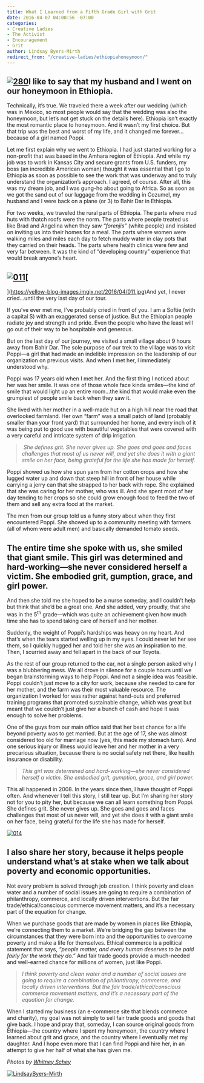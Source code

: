 ```yaml
---
title: What I Learned from a Fifth Grade Girl with Grit
date: 2016-04-07 04:00:56 -07:00
categories:
- Creative Ladies
- The Activist
- Encouragement
- Grit
author: Lindsay Byers-Mirth
redirect_from: "/creative-ladies/ethiopiahoneymoon/"
---
```


## [![280](https://yellow-blog-images.imgix.net/2016/04/280.jpg)](https://yellow-blog-images.imgix.net/2016/04/280.jpg)I like to say that my husband and I went on our honeymoon in Ethiopia.

Technically, it’s true. We traveled there a week after our wedding (which was in Mexico, so most people would say that the wedding was also the honeymoon, but let’s not get stuck on the details here). Ethiopia isn’t exactly the most romantic place to honeymoon. And it wasn’t my first choice. But that trip was the best and worst of my life, and it changed me forever…because of a girl named Poppi.

Let me first explain why we went to Ethiopia. I had just started working for a non-profit that was based in the Amhara region of Ethiopia. And while my job was to work in Kansas City and secure grants from U.S. funders, my boss (an incredible American woman) thought it was essential that I go to Ethiopia as soon as possible to see the work that was underway and to truly understand the organization’s approach. I agreed, of course. After all, this was my dream job, and I was gung-ho about going to Africa. So as soon as we got the sand out of our luggage from the wedding in Cozumel, my husband and I were back on a plane (or 3) to Bahir Dar in Ethiopia.

For two weeks, we traveled the rural parts of Ethiopia. The parts where mud huts with thatch roofs were the norm. The parts where people treated us like Brad and Angelina when they saw _“forenjis”_ (white people) and insisted on inviting us into their homes for a meal. The parts where women were walking miles and miles each day to fetch muddy water in clay pots that they carried on their heads. The parts where health clinics were few and very far between. It was the kind of “developing country” experience that would break anyone’s heart.

## [![011](https://yellow-blog-images.imgix.net/2016/04/011.jpg)](https://yellow-blog-images.imgix.net/2016/04/011.jpg)[  
](https://yellow-blog-images.imgix.net/2016/04/011.jpg)And yet, I never cried…until the very last day of our tour.

If you’ve ever met me, I’ve probably cried in front of you. I am a Softie (with a capital S) with an exaggerated sense of justice. But the Ethiopian people radiate joy and strength and pride. Even the people who have the least will go out of their way to be hospitable and generous.

But on the last day of our journey, we visited a small village about 9 hours away from Bahir Dar. The sole purpose of our trek to the village was to visit Poppi—a girl that had made an indelible impression on the leadership of our organization on previous visits. And when I met her, I immediately understood why.

Poppi was 17 years old when I met her. And the first thing I noticed about her was her smile. It was one of those whole face kinda smiles—the kind of smile that would light up an entire room…the kind that would make even the grumpiest of people smile back when they saw it.

She lived with her mother in a well-made hut on a high hill near the road that overlooked farmland. Her own “farm” was a small patch of land (probably smaller than your front yard) that surrounded her home, and every inch of it was being put to good use with beautiful vegetables that were covered with a very careful and intricate system of drip irrigation.

>  _She defines grit. She never gives up. She goes and goes and faces challenges that most of us never will, and yet she does it with a giant smile on her face, being grateful for the life she has made for herself._

Poppi showed us how she spun yarn from her cotton crops and how she lugged water up and down that steep hill in front of her house while carrying a jerry can that she strapped to her back with rope. She explained that she was caring for her mother, who was ill. And she spent most of her day tending to her crops so she could grow enough food to feed the two of them and sell any extra food at the market.

The men from our group told us a funny story about when they first encountered Poppi. She showed up to a community meeting with farmers (all of whom were adult men) and basically demanded tomato seeds.

## The entire time she spoke with us, she smiled that giant smile. This girl was determined and hard-working—she never considered herself a victim. She embodied grit, gumption, grace, and girl power.

And then she told me she hoped to be a nurse someday, and I couldn’t help but think that she’d be a great one. And she added, very proudly, that she was in the 5<sup>th</sup> grade—which was quite an achievement given how much time she has to spend taking care of herself and her mother.

Suddenly, the weight of Poppi’s hardships was heavy on my heart. And that’s when the tears started welling up in my eyes. I could never let her see them, so I quickly hugged her and told her she was an inspiration to me. Then, I scurried away and fell apart in the back of our Toyota.

As the rest of our group returned to the car, not a single person asked why I was a blubbering mess. We all drove in silence for a couple hours until we began brainstorming ways to help Poppi. And not a single idea was feasible. Poppi couldn’t just move to a city for work, because she needed to care for her mother, and the farm was their most valuable resource. The organization I worked for was rather against hand-outs and preferred training programs that promoted sustainable change, which was great but meant that we couldn’t just give her a bunch of cash and hope it was enough to solve her problems.

One of the guys from our main office said that her best chance for a life beyond poverty was to get married. But at the age of 17, she was almost considered too old for marriage now (yes, this made my stomach turn). And one serious injury or illness would leave her and her mother in a very precarious situation, because there is no social safety net there, like health insurance or disability.

> _This girl was determined and hard-working—she never considered herself a victim. She embodied grit, gumption, grace, and girl power._

This all happened in 2008\. In the years since then, I have thought of Poppi often. And whenever I tell this story, I still tear up. But I’m sharing her story not for you to pity her, but because we can all learn something from Poppi. She defines grit. She never gives up. She goes and goes and faces challenges that most of us never will, and yet she does it with a giant smile on her face, being grateful for the life she has made for herself.

[![014](https://yellow-blog-images.imgix.net/2016/04/014.jpg)](https://yellow-blog-images.imgix.net/2016/04/014.jpg)

## **I also share her story, because it helps people understand what’s at stake when we talk about poverty and economic opportunities.**

Not every problem is solved through job creation. I think poverty and clean water and a number of social issues are going to require a combination of philanthropy, commerce, and locally driven interventions. But the fair trade/ethical/conscious commerce movement matters, and it’s a necessary part of the equation for change.

When we purchase goods that are made by women in places like Ethiopia, we’re connecting them to a market. We’re bridging the gap between the circumstances that they were born into and the opportunities to overcome poverty and make a life for themselves. Ethical commerce is a political statement that says, _“people matter, and every human deserves to be paid fairly for the work they do.”_ And fair trade goods provide a much-needed and well-earned chance for millions of women, just like Poppi.

> _I think poverty and clean water and a number of social issues are going to require a combination of philanthropy, commerce, and locally driven interventions. But the fair trade/ethical/conscious commerce movement matters, and it’s a necessary part of the equation for change._

When I started my business (an e-commerce site that blends commerce and charity), my goal was not simply to sell fair trade goods and goods that give back. I hope and pray that, someday, I can source original goods from Ethiopia—the country where I spent my honeymoon, the country where I learned about grit and grace, and the country where I eventually met my daughter. And I hope even more that I can find Poppi and hire her, in an attempt to give her half of what she has given me.

_Photos by [Whitney Schey](http://whitneydarling.com/)_

[![LindsayByers-Mirth](https://yellow-blog-images.imgix.net/2016/03/LindsayByers-Mirth.jpg)](http://www.societyb.com/)
